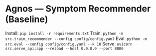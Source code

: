 # Agnos — Symptom Recommender (Baseline)
Install: `pip install -r requirements.txt`
Train: `python -m src.train_recommender --config config/config.yaml`
Eval: `python -m src.eval --config config/config.yaml --k 10`
Serve: `uvicorn src.serve_api:app --reload --host 0.0.0.0 --port 8000`
